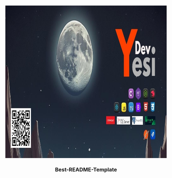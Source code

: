 <!--
**kennyesidganadero/kennyesidganadero** is a ✨ _special_ ✨ repository because its `README.md` (this file) appears on your GitHub profile.

Here are some ideas to get you started:

- 🔭 I’m currently working on ...
- 🌱 I’m currently learning ...
- 👯 I’m looking to collaborate on ...
- 🤔 I’m looking for help with ...
- 💬 Ask me about ...
- 📫 How to reach me: ...
- 😄 Pronouns: ...
- ⚡ Fun fact: ...
-->
<br />
<div align="center">
  <a>
    <img src="img/imgHeader.jpg" alt="Logo" width="1024" height="477">
  </a>

  <h3 align="center">Best-README-Template</h3>

</div>
